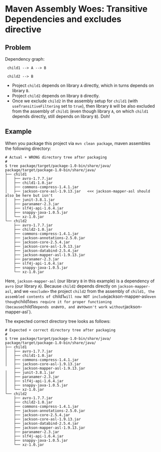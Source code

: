 # Maven Assembly Woes: Transitive Dependencies and excludes directive

## Problem

Dependency graph:

```
 child1 --> A --> B

 child2 --> B
```

* Project `child1` depends on library `A` directly, which in turns depends on library `B`.
* Project `child2` depends on library `B` directly.
* Once we exclude `child2` in the assembly setup for `child1` (with `useTransitiveFiltering` set to `true`),
  then library `B` will be also excluded from the assembly of `child1` (even though library `A`,
  on which `child1` depends directly, still depends on library `B`).  Doh!


## Example

When you package this project via `mvn clean package`, maven assembles the following directory:

```shell
# Actual + WRONG directory tree after packaging
#
$ tree package/target/package-1.0-bin/share/java/
package/target/package-1.0-bin/share/java/
├── child1
│   ├── avro-1.7.7.jar
│   ├── child1-1.0.jar
│   ├── commons-compress-1.4.1.jar
│   ├── jackson-core-asl-1.9.13.jar   <<< jackson-mapper-asl should also be here but isn't
│   ├── junit-3.8.1.jar
│   ├── paranamer-2.3.jar
│   ├── slf4j-api-1.6.4.jar
│   ├── snappy-java-1.0.5.jar
│   └── xz-1.0.jar
└── child2
    ├── avro-1.7.7.jar
    ├── child2-1.0.jar
    ├── commons-compress-1.4.1.jar
    ├── jackson-annotations-2.5.0.jar
    ├── jackson-core-2.5.4.jar
    ├── jackson-core-asl-1.9.13.jar
    ├── jackson-databind-2.5.4.jar
    ├── jackson-mapper-asl-1.9.13.jar
    ├── paranamer-2.3.jar
    ├── slf4j-api-1.6.4.jar
    ├── snappy-java-1.0.5.jar
    └── xz-1.0.jar
```

Here, `jackson-mapper-asl` (our library `B` in this example) is a dependency of `avro` (our library `A`).
Because `child2` depends directly on `jackson-mapper-asl`, and we `<exclude>` the project `child2` from
the assembly of `child1, the assembled contents of `child1` will now NOT include `jackson-mapper-asl`
even though `child1` does require it for proper functioning (because `child1` depends on `avro`, and
`avro` won't work without `jackson-mapper-asl`).

The expected correct directory tree looks as follows:

```
# Expected + correct directory tree after packaging
#
$ tree package/target/package-1.0-bin/share/java/
package/target/package-1.0-bin/share/java/
├── child1
│   ├── avro-1.7.7.jar
│   ├── child1-1.0.jar
│   ├── commons-compress-1.4.1.jar
│   ├── jackson-core-asl-1.9.13.jar
    ├── jackson-mapper-asl-1.9.13.jar
│   ├── junit-3.8.1.jar
│   ├── paranamer-2.3.jar
│   ├── slf4j-api-1.6.4.jar
│   ├── snappy-java-1.0.5.jar
│   └── xz-1.0.jar
└── child2
    ├── avro-1.7.7.jar
    ├── child2-1.0.jar
    ├── commons-compress-1.4.1.jar
    ├── jackson-annotations-2.5.0.jar
    ├── jackson-core-2.5.4.jar
    ├── jackson-core-asl-1.9.13.jar
    ├── jackson-databind-2.5.4.jar
    ├── jackson-mapper-asl-1.9.13.jar
    ├── paranamer-2.3.jar
    ├── slf4j-api-1.6.4.jar
    ├── snappy-java-1.0.5.jar
    └── xz-1.0.jar
```
